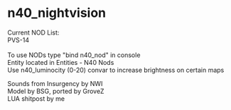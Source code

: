 # n40_nightvision
Current NOD List: <br>
PVS-14<br>
<br>
To use NODs type "bind <key> n40_nod" in console <br>
Entity located in Entities - N40 Nods <br>
Use n40_luminocity (0-20) convar to increase brightness on certain maps<br>

Sounds from Insurgency by NWI<br>
Model by BSG, ported by GroveZ<br>
LUA shitpost by me<br>


